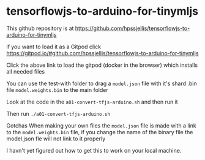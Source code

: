 # tensorflowjs-to-arduino-for-tinymljs


This github repository is at   https://github.com/hpssjellis/tensorflowjs-to-arduino-for-tinymljs

if you want to load it as a Gitpod click  https://gitpod.io/#github.com/hpssjellis/tensorflowjs-to-arduino-for-tinymljs


Click the above link to load the gitpod (docker in the browser) which installs all needed files

You can use the test-with folder to drag a ```model.json``` file with it's shard .bin file ```model.weights.bin``` to the main folder

Look at the code in the ```a01-convert-tfjs-arduino.sh```  and then run it

Then run ```./a01-convert-tfjs-arduino.sh```  


Gotchas   When making your own files the ````model.json```` file is made with a link to the ```model.weights.bin``` file, if you change the name of the binary file the model.json fle will not link to it properly

I havn't yet figured out how to get this to work on your local machine.
